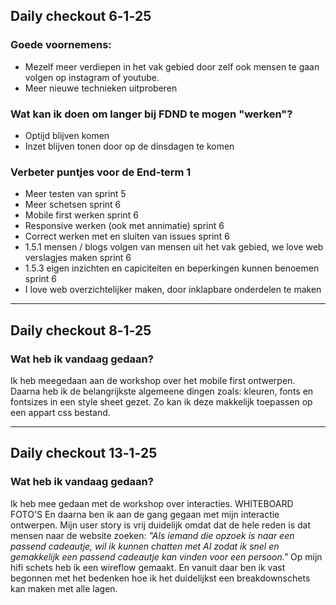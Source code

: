 ## Daily checkout 6‐1‐25
### Goede voornemens:
- Mezelf meer verdiepen in het vak gebied door zelf ook mensen te gaan volgen op instagram of youtube.
- Meer nieuwe technieken uitproberen

### Wat kan ik doen om langer bij FDND te mogen "werken"?
* Optijd blijven komen
* Inzet blijven tonen door op de dinsdagen te komen

### Verbeter puntjes voor de End-term 1
-	Meer testen van sprint 5
-	Meer schetsen sprint 6
-	Mobile first werken sprint 6
-	Responsive werken (ook met annimatie) sprint 6
-	Correct werken met en sluiten van issues sprint 6
-	1.5.1 mensen / blogs volgen van mensen uit het vak gebied, we love web verslagjes maken sprint 6
-	1.5.3 eigen inzichten en capiciteiten en beperkingen kunnen benoemen sprint 6
- I love web overzichtelijker maken, door inklapbare onderdelen te maken

***

## Daily checkout 8‐1‐25

### Wat heb ik vandaag gedaan?
Ik heb meegedaan aan de workshop over het mobile first ontwerpen. Daarna heb ik de belangrijkste algemeene dingen zoals: kleuren, fonts en fontsizes in een style sheet gezet. Zo kan ik deze makkelijk toepassen op een appart css bestand.

***

## Daily checkout 13‐1‐25

### Wat heb ik vandaag gedaan?
Ik heb mee gedaan met de workshop over interacties. WHITEBOARD FOTO'S 
En daarna ben ik aan de gang gegaan met mijn interactie ontwerpen. Mijn user story is vrij duidelijk omdat dat de hele reden is dat mensen naar de website zoeken: _"Als iemand die opzoek is naar een passend cadeautje, wil ik kunnen chatten met AI zodat ik snel en gemakkelijk een passend cadeautje kan vinden voor een persoon."_
Op mijn hifi schets heb ik een wireflow gemaakt. En vanuit daar ben ik vast begonnen met het bedenken hoe ik het duidelijkst een breakdownschets kan maken met alle lagen.